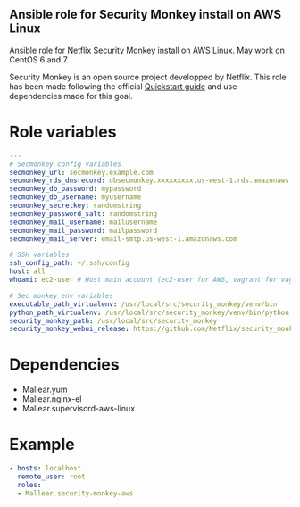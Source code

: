 Ansible role for Security Monkey install on AWS Linux
---

Ansible role for Netflix Security Monkey install on AWS Linux. May work on CentOS 6 and 7.

Security Monkey is an open source project developped by Netflix. This role has been made following the official [Quickstart guide](https://github.com/Netflix/security_monkey/blob/develop/docs/quickstart.md) and use dependencies made for this goal.

# Role variables

```yaml
---
# Secmonkey config variables
secmonkey_url: secmonkey.example.com
secmonkey_rds_dnsrecord: dbsecmonkey.xxxxxxxxx.us-west-1.rds.amazonaws.com
secmonkey_db_password: mypassword
secmonkey_db_username: myusername
secmonkey_secretkey: randomstring
secmonkey_password_salt: randomstring
secmonkey_mail_username: mailusername
secmonkey_mail_password: mailpassword
secmonkey_mail_server: email-smtp.us-west-1.amazonaws.com

# SSH variables
ssh_config_path: ~/.ssh/config
host: all
whoami: ec2-user # Host main account (ec2-user for AWS, vagrant for vagrant box)

# Sec monkey env variables
executable_path_virtualenv: /usr/local/src/security_monkey/venv/bin
python_path_virtualenv: /usr/local/src/security_monkey/venv/bin/python
security_monkey_path: /usr/local/src/security_monkey
security_monkey_webui_release: https://github.com/Netflix/security_monkey/releases/download/v0.9.2/static.tar.gz
```

# Dependencies

* Mallear.yum
* Mallear.nginx-el
* Mallear.supervisord-aws-linux

# Example

```yml
- hosts: localhost
  remote_user: root
  roles:
  - Mallear.security-monkey-aws
```